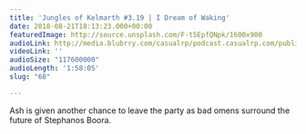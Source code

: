 ```yaml
---
title: 'Jungles of Kelmarth #3.19 | I Dream of Waking'
date: 2018-08-21T18:13:23.000+00:00
featuredImage: http://source.unsplash.com/F-t5EpfQNpk/1600x900
audioLink: http://media.blubrry.com/casualrp/podcast.casualrp.com/public/Chapter%203%20Ep.%2019%20_%20I%20Dream%20of%20Waking.mp3
videoLink: ''
audioSize: "117600000"
audioLength: '1:58:05'
slug: "68"

---
```

Ash is given another chance to leave the party as bad omens surround the future of Stephanos Boora.